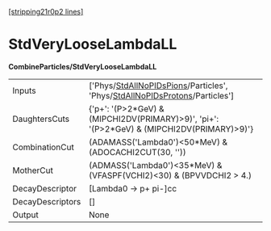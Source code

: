 [[stripping21r0p2 lines]](./stripping21r0p2-index)

# StdVeryLooseLambdaLL

**CombineParticles/StdVeryLooseLambdaLL**

|                  |                                                                                                                                                                                              |
|------------------|----------------------------------------------------------------------------------------------------------------------------------------------------------------------------------------------|
| Inputs           | ['Phys/[StdAllNoPIDsPions](./stripping21r0p2-commonparticles-stdallnopidspions)/Particles', 'Phys/[StdAllNoPIDsProtons](./stripping21r0p2-commonparticles-stdallnopidsprotons)/Particles'] |
| DaughtersCuts    | {'p+': '(P\>2\*GeV) & (MIPCHI2DV(PRIMARY)\>9)', 'pi+': '(P\>2\*GeV) & (MIPCHI2DV(PRIMARY)\>9)'}                                                                                              |
| CombinationCut   | (ADAMASS('Lambda0')\<50\*MeV) & (ADOCACHI2CUT(30, ''))                                                                                                                                       |
| MotherCut        | (ADMASS('Lambda0')\<35\*MeV) & (VFASPF(VCHI2)\<30) & (BPVVDCHI2 \> 4.)                                                                                                                       |
| DecayDescriptor  | [Lambda0 -\> p+ pi-]cc                                                                                                                                                                     |
| DecayDescriptors | []                                                                                                                                                                                         |
| Output           | None                                                                                                                                                                                         |
